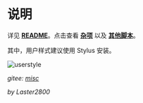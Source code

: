 # 说明

详见 **[README](https://gitee.com/liangjiancang/userscript/tree/master/misc/README.md)**。点击查看 **[杂项](https://greasyfork.org/zh-CN/scripts?language=all&set=470770)** 以及 **[其他脚本](https://greasyfork.org/zh-CN/scripts?language=all&set=470686)**。

其中，用户样式建议使用 Stylus 安装。

![userstyle](https://gitee.com/liangjiancang/userscript/raw/master/misc/screenshot/userstyle.png)

*gitee: [misc](https://gitee.com/liangjiancang/userscript/tree/master/misc)*

*by Laster2800*
